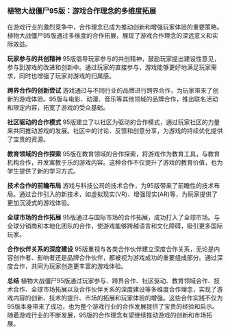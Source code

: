 ### 植物大战僵尸95版：游戏合作理念的多维度拓展

在游戏行业的激烈竞争中，合作理念已成为推动创新和增强玩家体验的重要策略。植物大战僵尸95版通过多维度的合作拓展，展现了游戏合作理念的深远意义和实际效益。

**玩家参与的共创精神**
95版倡导玩家参与的共创精神，鼓励玩家提出建设性意见，参与到游戏的改进和创新中。通过玩家的直接参与，游戏能够更好地满足玩家需求，同时也增强了玩家对游戏的归属感。

**跨界合作的创新尝试**
游戏通过与不同行业的品牌进行跨界合作，为玩家带来了创新的游戏体验。95版与电影、动漫、音乐等其他领域的品牌合作，推出联名活动和限定内容，拓宽了游戏的受众基础。

**社区驱动的合作模式**
95版建立了以社区为驱动的合作模式，通过玩家社区的力量来共同推动游戏的发展。社区中的讨论、反馈和创意分享，为游戏的持续优化提供了宝贵的资源。

**教育领域的合作探索**
95版在教育领域的合作探索，将游戏作为教育工具，与教育机构合作，开发寓教于乐的游戏内容。这种合作不仅提升了游戏的教育价值，也为学生提供了新的学习方式。

**技术合作的前瞻布局**
游戏与科技公司的技术合作，为95版带来了前瞻性的技术布局。通过合作引入的新技术，如虚拟现实(VR)、增强现实(AR)等，为玩家提供了更加沉浸式的游戏体验。

**全球市场的合作拓展**
95版通过与国际市场的合作拓展，成功打入了全球市场。与全球分销商和本地化团队的合作，使游戏能够跨越语言和文化障碍，吸引更多国际玩家。

**合作伙伴关系的深度建设**
95版重视与各类合作伙伴建立深度合作关系，无论是内容创作者、影响者还是品牌合作伙伴，都被视为游戏成功的重要组成部分。通过深度合作，共同为玩家创造更丰富的游戏体验。

**总结**
植物大战僵尸95版通过玩家参与、跨界合作、社区驱动、教育领域合作、技术合作、全球市场拓展以及合作伙伴关系的深度建设等多维度合作理念，实现了游戏内容的创新、技术的提升、市场的拓展和玩家体验的增强。这些合作实践不仅为95版本身带来了成功，也为整个游戏行业的合作发展提供了宝贵的经验和启示。随着游戏行业的不断发展，95版的合作理念有望继续推动游戏的创新和市场拓展。